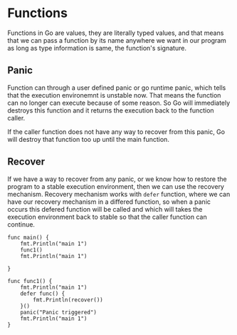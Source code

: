 # Functions

Functions in Go are values, they are literally typed values, and that means that we can pass a function by its name anywhere we want in our program as long as type information is same, the function's signature.

## Panic

Function can through a user defined panic or go runtime panic, which tells that the execution environemnt is unstable now. That means the function can no longer can execute because of some reason. So Go will immediately destroys this function and it returns the execution back to the function caller.

If the caller function does not have any way to recover from this panic, Go will destroy that function too up until the main function.

## Recover
If we have a way to recover from any panic, or we know how to restore the program to a stable execution environment, then we can use the recovery mechanism. Recovery mechanism works with `defer` function, where we can have our recovery mechanism in a differed function, so when a panic occurs this defered function will be called and which will takes the execution environment back to stable so that the caller function can continue. 

```
func main() {
    fmt.Println("main 1")
    func1()
    fmt.Println("main 1")

}
 
func func1() {
    fmt.Println("main 1")
    defer func() {
        fmt.Println(recover())
    }()
    panic("Panic triggered")
    fmt.Println("main 1")
} 
 ```